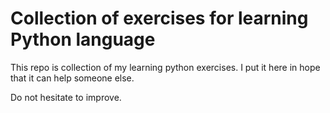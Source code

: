 # Collection of exercises for learning Python language

This repo is collection of my learning python exercises. I put it here in hope that it can help someone else.

Do not hesitate to improve.
